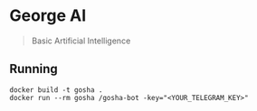 # George AI
> Basic Artificial Intelligence

## Running
```
docker build -t gosha .
docker run --rm gosha /gosha-bot -key="<YOUR_TELEGRAM_KEY>"
```

